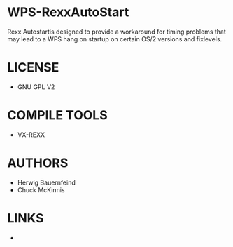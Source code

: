 WPS-RexxAutoStart
=================

Rexx Autostartis designed to provide a workaround for timing problems that may lead to a WPS hang on startup on certain OS/2 versions and fixlevels. 

LICENSE
===============
- GNU GPL V2

COMPILE TOOLS
===============
* VX-REXX

AUTHORS
===============
* Herwig Bauernfeind 
* Chuck McKinnis

LINKS
===============
*